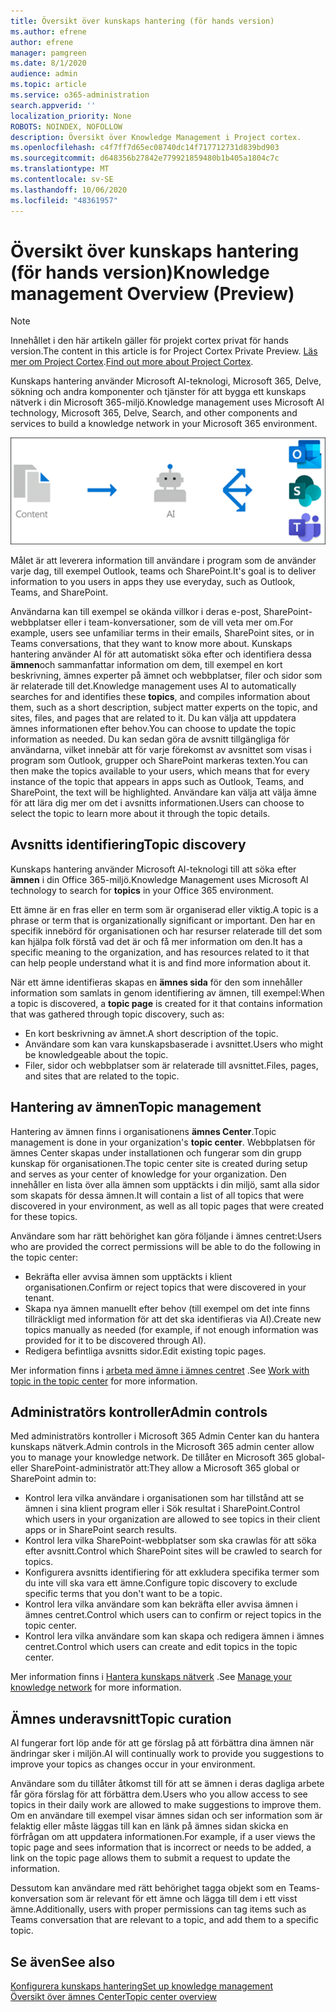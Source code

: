 ```yaml
---
title: Översikt över kunskaps hantering (för hands version)
ms.author: efrene
author: efrene
manager: pamgreen
ms.date: 8/1/2020
audience: admin
ms.topic: article
ms.service: o365-administration
search.appverid: ''
localization_priority: None
ROBOTS: NOINDEX, NOFOLLOW
description: Översikt över Knowledge Management i Project cortex.
ms.openlocfilehash: c4f7ff7d65ec08740dc14f717712731d839bd903
ms.sourcegitcommit: d648356b27842e779921859480b1b405a1804c7c
ms.translationtype: MT
ms.contentlocale: sv-SE
ms.lasthandoff: 10/06/2020
ms.locfileid: "48361957"
---
```

# <a name="knowledge-management-overview-preview"></a><span data-ttu-id="41abc-103">Översikt över kunskaps hantering (för hands version)</span><span class="sxs-lookup"><span data-stu-id="41abc-103">Knowledge management Overview (Preview)</span></span>

> [!Note] 
> <span data-ttu-id="41abc-104">Innehållet i den här artikeln gäller för projekt cortex privat för hands version.</span><span class="sxs-lookup"><span data-stu-id="41abc-104">The content in this article is for Project Cortex Private Preview.</span></span> <span data-ttu-id="41abc-105">[Läs mer om Project Cortex](https://aka.ms/projectcortex).</span><span class="sxs-lookup"><span data-stu-id="41abc-105">[Find out more about Project Cortex](https://aka.ms/projectcortex).</span></span>

<span data-ttu-id="41abc-106">Kunskaps hantering använder Microsoft AI-teknologi, Microsoft 365, Delve, sökning och andra komponenter och tjänster för att bygga ett kunskaps nätverk i din Microsoft 365-miljö.</span><span class="sxs-lookup"><span data-stu-id="41abc-106">Knowledge management uses Microsoft AI technology, Microsoft 365, Delve, Search, and other components and services to build a knowledge network in your Microsoft 365 environment.</span></span> 

   ![Kunskaps hanterings flöde](../media/content-understanding/knowledge-management-flowchart.png) </br> 

<span data-ttu-id="41abc-108">Målet är att leverera information till användare i program som de använder varje dag, till exempel Outlook, teams och SharePoint.</span><span class="sxs-lookup"><span data-stu-id="41abc-108">It's goal is to deliver information to you users in apps they use everyday, such as Outlook, Teams, and SharePoint.</span></span>

<span data-ttu-id="41abc-109">Användarna kan till exempel se okända villkor i deras e-post, SharePoint-webbplatser eller i team-konversationer, som de vill veta mer om.</span><span class="sxs-lookup"><span data-stu-id="41abc-109">For example, users see unfamiliar terms in their emails, SharePoint sites, or in Teams conversations, that they want to know more about.</span></span> <span data-ttu-id="41abc-110">Kunskaps hantering använder AI för att automatiskt söka efter och identifiera dessa **ämnen**och sammanfattar information om dem, till exempel en kort beskrivning, ämnes experter på ämnet och webbplatser, filer och sidor som är relaterade till det.</span><span class="sxs-lookup"><span data-stu-id="41abc-110">Knowledge management uses AI to automatically searches for and identifies these **topics**, and compiles information about them, such as a short description, subject matter experts on the topic, and sites, files, and pages that are related to it.</span></span> <span data-ttu-id="41abc-111">Du kan välja att uppdatera ämnes informationen efter behov.</span><span class="sxs-lookup"><span data-stu-id="41abc-111">You can choose to update the topic information as needed.</span></span> <span data-ttu-id="41abc-112">Du kan sedan göra de avsnitt tillgängliga för användarna, vilket innebär att för varje förekomst av avsnittet som visas i program som Outlook, grupper och SharePoint markeras texten.</span><span class="sxs-lookup"><span data-stu-id="41abc-112">You can then make the topics available to your users, which means that for every instance of the topic that appears in apps such as Outlook, Teams, and SharePoint, the text will be highlighted.</span></span> <span data-ttu-id="41abc-113">Användare kan välja att välja ämne för att lära dig mer om det i avsnitts informationen.</span><span class="sxs-lookup"><span data-stu-id="41abc-113">Users can choose to select the topic to learn more about it through the topic details.</span></span>


## <a name="topic-discovery"></a><span data-ttu-id="41abc-114">Avsnitts identifiering</span><span class="sxs-lookup"><span data-stu-id="41abc-114">Topic discovery</span></span>

<span data-ttu-id="41abc-115">Kunskaps hantering använder Microsoft AI-teknologi till att söka efter **ämnen** i din Office 365-miljö.</span><span class="sxs-lookup"><span data-stu-id="41abc-115">Knowledge Management uses Microsoft AI technology to search for **topics** in your Office 365 environment.</span></span>

<span data-ttu-id="41abc-116">Ett ämne är en fras eller en term som är organiserad eller viktig.</span><span class="sxs-lookup"><span data-stu-id="41abc-116">A topic is a phrase or term that is organizationally significant or important.</span></span> <span data-ttu-id="41abc-117">Den har en specifik innebörd för organisationen och har resurser relaterade till det som kan hjälpa folk förstå vad det är och få mer information om den.</span><span class="sxs-lookup"><span data-stu-id="41abc-117">It has a specific meaning to the organization, and has resources related to it that can help people understand what it is and find more information about it.</span></span>

<span data-ttu-id="41abc-118">När ett ämne identifieras skapas en **ämnes sida** för den som innehåller information som samlats in genom identifiering av ämnen, till exempel:</span><span class="sxs-lookup"><span data-stu-id="41abc-118">When a topic is discovered, a **topic page** is created for it that contains information that was gathered through topic discovery, such as:</span></span>

- <span data-ttu-id="41abc-119">En kort beskrivning av ämnet.</span><span class="sxs-lookup"><span data-stu-id="41abc-119">A short description of the topic.</span></span>
- <span data-ttu-id="41abc-120">Användare som kan vara kunskapsbaserade i avsnittet.</span><span class="sxs-lookup"><span data-stu-id="41abc-120">Users who might be knowledgeable about the topic.</span></span>
- <span data-ttu-id="41abc-121">Filer, sidor och webbplatser som är relaterade till avsnittet.</span><span class="sxs-lookup"><span data-stu-id="41abc-121">Files, pages, and sites that are related to the topic.</span></span>


## <a name="topic-management"></a><span data-ttu-id="41abc-122">Hantering av ämnen</span><span class="sxs-lookup"><span data-stu-id="41abc-122">Topic management</span></span>

<span data-ttu-id="41abc-123">Hantering av ämnen finns i organisationens **ämnes Center**.</span><span class="sxs-lookup"><span data-stu-id="41abc-123">Topic management is done in your organization's **topic center**.</span></span> <span data-ttu-id="41abc-124">Webbplatsen för ämnes Center skapas under installationen och fungerar som din grupp kunskap för organisationen.</span><span class="sxs-lookup"><span data-stu-id="41abc-124">The topic center site is created during setup and serves as your center of knowledge for your organization.</span></span> <span data-ttu-id="41abc-125">Den innehåller en lista över alla ämnen som upptäckts i din miljö, samt alla sidor som skapats för dessa ämnen.</span><span class="sxs-lookup"><span data-stu-id="41abc-125">It will contain a list of all topics that were discovered in your environment, as well as all topic pages that were created for these topics.</span></span> 

<span data-ttu-id="41abc-126">Användare som har rätt behörighet kan göra följande i ämnes centret:</span><span class="sxs-lookup"><span data-stu-id="41abc-126">Users who are provided the correct permissions will be able to do the following in the topic center:</span></span>

- <span data-ttu-id="41abc-127">Bekräfta eller avvisa ämnen som upptäckts i klient organisationen.</span><span class="sxs-lookup"><span data-stu-id="41abc-127">Confirm or reject topics that were discovered in your tenant.</span></span>
- <span data-ttu-id="41abc-128">Skapa nya ämnen manuellt efter behov (till exempel om det inte finns tillräckligt med information för att det ska identifieras via AI).</span><span class="sxs-lookup"><span data-stu-id="41abc-128">Create new topics manually as needed (for example, if not enough information was provided for it to be discovered through AI).</span></span>
- <span data-ttu-id="41abc-129">Redigera befintliga avsnitts sidor.</span><span class="sxs-lookup"><span data-stu-id="41abc-129">Edit existing topic pages.</span></span></br>

<span data-ttu-id="41abc-130">Mer information finns i [arbeta med ämne i ämnes centret](work-with-topics.md) .</span><span class="sxs-lookup"><span data-stu-id="41abc-130">See [Work with topic in the topic center](work-with-topics.md) for more information.</span></span>  


## <a name="admin-controls"></a><span data-ttu-id="41abc-131">Administratörs kontroller</span><span class="sxs-lookup"><span data-stu-id="41abc-131">Admin controls</span></span>

<span data-ttu-id="41abc-132">Med administratörs kontroller i Microsoft 365 Admin Center kan du hantera kunskaps nätverk.</span><span class="sxs-lookup"><span data-stu-id="41abc-132">Admin controls in the Microsoft 365 admin center  allow you to manage your knowledge network.</span></span> <span data-ttu-id="41abc-133">De tillåter en Microsoft 365 global-eller SharePoint-administratör att:</span><span class="sxs-lookup"><span data-stu-id="41abc-133">They allow a Microsoft 365 global or SharePoint admin to:</span></span>

- <span data-ttu-id="41abc-134">Kontrol lera vilka användare i organisationen som har tillstånd att se ämnen i sina klient program eller i Sök resultat i SharePoint.</span><span class="sxs-lookup"><span data-stu-id="41abc-134">Control which users in your organization are allowed to see topics in their client apps or in SharePoint search results.</span></span>
- <span data-ttu-id="41abc-135">Kontrol lera vilka SharePoint-webbplatser som ska crawlas för att söka efter avsnitt.</span><span class="sxs-lookup"><span data-stu-id="41abc-135">Control which SharePoint sites will be crawled to search for topics.</span></span>
- <span data-ttu-id="41abc-136">Konfigurera avsnitts identifiering för att exkludera specifika termer som du inte vill ska vara ett ämne.</span><span class="sxs-lookup"><span data-stu-id="41abc-136">Configure topic discovery to exclude specific terms that you don't want to be a topic.</span></span>
- <span data-ttu-id="41abc-137">Kontrol lera vilka användare som kan bekräfta eller avvisa ämnen i ämnes centret.</span><span class="sxs-lookup"><span data-stu-id="41abc-137">Control which users can to confirm or reject topics in the topic center.</span></span>
- <span data-ttu-id="41abc-138">Kontrol lera vilka användare som kan skapa och redigera ämnen i ämnes centret.</span><span class="sxs-lookup"><span data-stu-id="41abc-138">Control which users can create and edit topics in the topic center.</span></span>

<span data-ttu-id="41abc-139">Mer information finns i [Hantera kunskaps nätverk](manage-knowledge-network.md) .</span><span class="sxs-lookup"><span data-stu-id="41abc-139">See [Manage your knowledge network](manage-knowledge-network.md) for more information.</span></span> 

## <a name="topic-curation"></a><span data-ttu-id="41abc-140">Ämnes underavsnitt</span><span class="sxs-lookup"><span data-stu-id="41abc-140">Topic curation</span></span>

<span data-ttu-id="41abc-141">AI fungerar fort löp ande för att ge förslag på att förbättra dina ämnen när ändringar sker i miljön.</span><span class="sxs-lookup"><span data-stu-id="41abc-141">AI will continually work to provide you suggestions to improve your topics as changes occur in your environment.</span></span>

<span data-ttu-id="41abc-142">Användare som du tillåter åtkomst till för att se ämnen i deras dagliga arbete får göra förslag för att förbättra dem.</span><span class="sxs-lookup"><span data-stu-id="41abc-142">Users who you allow access to see topics in their daily work are allowed to make suggestions to improve them.</span></span> <span data-ttu-id="41abc-143">Om en användare till exempel visar ämnes sidan och ser information som är felaktig eller måste läggas till kan en länk på ämnes sidan skicka en förfrågan om att uppdatera informationen.</span><span class="sxs-lookup"><span data-stu-id="41abc-143">For example, if a user views the topic page and sees information that is incorrect or needs to be added, a link on the topic page allows them to submit a request to update the information.</span></span>

<span data-ttu-id="41abc-144">Dessutom kan användare med rätt behörighet tagga objekt som en Teams-konversation som är relevant för ett ämne och lägga till dem i ett visst ämne.</span><span class="sxs-lookup"><span data-stu-id="41abc-144">Additionally, users with proper permissions can tag items such as Teams conversation that are relevant to a topic, and add them to a specific topic.</span></span>




## <a name="see-also"></a><span data-ttu-id="41abc-145">Se även</span><span class="sxs-lookup"><span data-stu-id="41abc-145">See also</span></span>
[<span data-ttu-id="41abc-146">Konfigurera kunskaps hantering</span><span class="sxs-lookup"><span data-stu-id="41abc-146">Set up knowledge management</span></span>](set-up-knowledge-network.md)</br>
[<span data-ttu-id="41abc-147">Översikt över ämnes Center</span><span class="sxs-lookup"><span data-stu-id="41abc-147">Topic center overview</span></span>](topic-center-overview.md)
